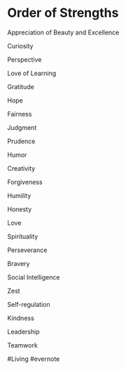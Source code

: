 # Order of Strengths

Appreciation of Beauty and Excellence

Curiosity

Perspective

Love of Learning

Gratitude

Hope

Fairness

Judgment

Prudence

Humor

Creativity

Forgiveness

Humility

Honesty

Love

Spirituality

Perseverance

Bravery

Social Intelligence

Zest

Self-regulation

Kindness

Leadership

Teamwork

\#Living #evernote

